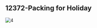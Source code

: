## 12372-Packing for Holiday
![4](https://user-images.githubusercontent.com/60235679/91651409-f4e32980-ea51-11ea-80a4-349ada60a3b8.png)
